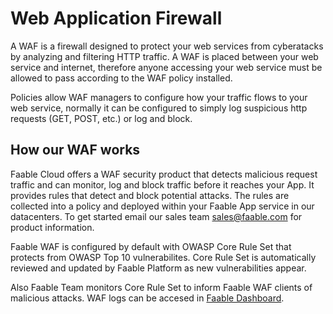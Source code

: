 # Web Application Firewall

A WAF is a firewall designed to protect your web services from cyberatacks by analyzing and filtering HTTP traffic. A WAF is placed between your web service and internet, therefore anyone accessing your web service must be allowed to pass according to the WAF policy installed.

Policies allow WAF managers to configure how your traffic flows to your web service, normally it can be configured to simply log suspicious http requests (GET, POST, etc.) or log and block.

## How our WAF works

Faable Cloud offers a WAF security product that detects malicious request traffic and can monitor, log and block traffic before it reaches your App. It provides rules that detect and block potential attacks. The rules are collected into a policy and deployed within your Faable App service in our datacenters. To get started email our sales team [sales@faable.com](mailto:sales@faable.com) for product information.

Faable WAF is configured by default with OWASP Core Rule Set that protects from OWASP Top 10 vulnerabilites. Core Rule Set is automatically reviewed and updated by Faable Platform as new vulnerabilities appear.

Also Faable Team monitors Core Rule Set to inform Faable WAF clients of malicious attacks. WAF logs can be accesed in [Faable Dashboard](https://www.faable.com/dashboard).
